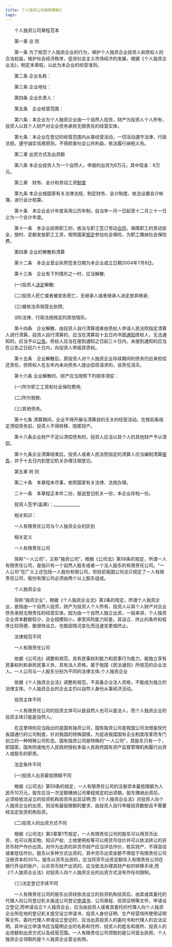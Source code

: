 ```yaml
---
title: 个人独资公司章程模板2
tags:
---
```


　　个人独资公司章程范本

　　第一章 总 则

　　第一条 为了规范个人独资企业的行为，保护个人独资企业投资人和债权人的合法权益，维护社会经济秩序，促进社会主义市场经济的发展，根据《个人独资企业法》，制定本章程，以此为本企业的经营准则。

　　第二条 企业名称：

　　第三条 企业地址：

　　第四条 企业负责人：

　　第五条　企业经营范围：

　　第六条：本企业为个人独资企业由一个自然人投资，财产为投资人个人所有，投资人以其个人财产对企业债务承担无限责任的经营实体。

　　第七条：本企业在登记的经营范围内从事经营活动，一切活动遵守法律、行政法规，遵守诚实信用原则，不得损害社会公共利益，依法履行纳税义务。

　　第二章 出资方式及出资额

　　第八条 本企业投资人为一个自然人，申报的出资为6万元，其中现金：6万元。

　　第三章　财务、会计和劳动工资<a href="/gongwen/zhidu/" target="_blank"><u>制度</u></a>

　　第九条 本企业按国家有关法律法规，制定财务、会计制度、依法设置会计帐簿，进行会计核算。

　　第十条　本企业会计年度采用公历年制，自当年一月一日起至十二月三十一日止为一个会计年度。

　　第十一条　本企业招用职工的，依法与职工签订劳动<a href="/gongwen/hetong/" target="_blank"><u>合同</u></a>，保障职工的劳动安全，按时、足额发放职工工资，按照国家<a href="/gongwen/guiding/" target="_blank"><u>规定</u></a>参加社会保险，为职工缴纳社会保险费。

　　第四章 企业的解散和清算

　　第十二条　本企业营业执照签发日期为本企业成立日期2004年7月8日。

　　第十三条　企业有下列情形之一时，应当解散;

　　(一)投资人<a href="/gongwen/jueding/" target="_blank"><u>决定</u></a>解散;

　　(二)投资人死亡或者被宣告死亡，无继承人或者继承人决定放弃继承;

　　(三)被依法吊销营业执照;

　　(四)法律、行政法规规定的其他情形。

　　第十四条　企业解散，由投资人自行清算或者由债权人申请人民法院指定清算人进行清算。投资人自行清算的，应当在清算前十五日内书面<a href="/gongwen/tongzhi/" target="_blank"><u>通知</u></a>债权人，无法通知的，应当予以<a href="/gongwen/gonggao/" target="_blank"><u>公告</u></a>。债权人应当在接到通知之日起三十日内，未接到通知的应当在公告之日起六十日内，向投资人申报其债权。

　　第十五条　企业解散后，原投资人对个人独资企业存续期间的债务仍应承担偿还责任，但债权人在五年内未向债务人提出偿债请求的，该责任消灭。

　　第十六条 企业解散的，财产应当按照下列顺序清偿：

　　(一)所欠职工工资和社会保险费用;

　　(二)所欠税款;

　　(三)其他债务。

　　第十七条 清算期间，企业不得开展与清算目的无关的经营活动。在按前条规定清偿债务前，投资人不得转移、隐匿财产。

　　第十八条企业财产不足以清偿债务的，投资人应当以其个人的其他财产予以清偿。

　　第十九条企业清算结束后，投资人或者人民法院指定的清算人应当编制清算<a href="/gongwen/baogao/" target="_blank"><u>报告</u></a>，并于十五日内到登记机关办理注销登记。

　　第五章 附 则

　　第二十条　本章程未尽事，依照国家有关法律、法规办理。

　　二十一条　本章程正本件二份，报送登记机关一份，本企业存档一份。

　　投资人签字(盖章)：_____________

　　相关知识：

　　一人有限责任公司与个人独资企业的区别

　　相关定义

　　一人有限责任公司

　　简称“一人公司”，又称“独资公司”，根据《公司法》第58条的规定，所谓一人有限责任公司，是指只有一个自然人股东或者一个法人股东的有限责任公司。“一人公司”在广义上还包括一人股份有限公司，但目前我国公司法只规定了一人有限责任公司，股份有限公司必须由两个以上股东组成。

　　个人独资企业

　　简称“独资企业”，根据《个人独资企业法》第2条的规定，所谓个人独资企业，是指由一个自然人投资，财产为投资人个人所有，投资人以其个人财产对企业债务承担无限责任的经营实体。因为由一个自然人独立出资，一般来讲，个人独资企业资本数额较少，企业规模较小，承受风险能力较差。其设立、终止的条件和程序比较简便，能很快设立，也能因情况变化而迅速变更或终止。

　　法律规范不同

　　一人有限责任公司

　　依据《公司法》调整和规范，具有民事权利能力和民事行为能力，能独立享有民事权利和承担民事义务，具有法人资格，属于我国《民法通则》所规范的企业法人。一人公司与一人股东分别为不同的法律主体;个人独资企业

　　依据《个人独资企业法》调整和规范，不具备企业法人资格，不能成为独立的法律主体。个人独资企业的企业主仍以自然人身份从事经济活动。

　　投资主体不同

　　一人有限责任公司的投资主体可以是自然人也可以是法人，而个人独资企业的投资主体只能是自然人。

　　在这里特别应当指出的是国有独资公司，国有独资公司是我国公司法借鉴现代各国通行的公司制度，针对我国的特殊国情，为促进我国国有企业制度改革而专门创立的一种特殊公司形态。国有独资公司是特殊的“一人公司”，其股东只有一个，即国家，国务院或地方人民政府授权本级人民政府国有资产监督管理机构履行出资人或股东的职责。

　　法定条件不同

　　(一)投资人出资最低限额不同

　　根据《公司法》第59条的规定，一人有限责任公司的注册资本最低限额为人民币10万元，股东应当一次足额缴纳公司章程规定的出资额。股东缴纳出资后，必须经依法设立的验资机构验资并出具证明;而《个人独资企业法》对投资人向个人独资企业的出资，则没有最低限额的要求，由投资人自行申报投资数额且不需要经法定验资机构验资。

　　(二)投资人的出资方式不同

　　根据《公司法》第2章第1节规定，一人有限责任公司的股东可以用货币出资，也可以用实物、知识产权、土地使用权等可以用货币估价并可以依法转让的非货币财产作价出资。对作为出资的非货币财产应当评估作价，核实财产，不得高估或者低估作价。股东以多种方式出资的，其中货币出资金额不得低于有限责任公司注册资本的30%。股东以货币出资的，应当将货币出资足额存入有限责任公司在银行开设的账户，以非货币财产出资的，应当依法办理其财产权的转移手续;而《个人独资企业法》对投资人向个人独资企业的出资方式没有作任何限制。

　　(三)法定登记手续不同

　　一人有限责任公司的股东出资经依法设立的验资机构验资后，由其或其委托的代理人向公司登记机关报送公司登记<a href="/gongwen/shenqingshu/" target="_blank"><u>申请书</u></a>、公司章程、验资证明等文件，申请设立登记;而申请设立个人独资企业，应当由投资人或者其委托的代理人向个人独资企业所在地的登记机关提交设立申请书、投资人身份证明、生产经营场所使用证明等文件。委托代理人申请设立登记时，应当出具投资人的委托书和代理人的合法证明。其中设立申请书应当载明企业的名称和住所、投资人的姓名和居所、投资人的出资额和出资方式以及经营范围。一人有限责任公司领取的是公司营业执照，个人独资企业领取的是个人独资企业营业执照。


